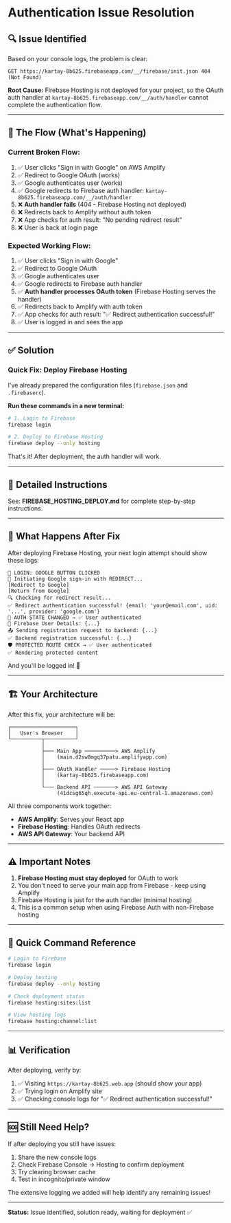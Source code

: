 # Authentication Issue Resolution

## 🔍 Issue Identified

Based on your console logs, the problem is clear:

```
GET https://kartay-8b625.firebaseapp.com/__/firebase/init.json 404 (Not Found)
```

**Root Cause:** Firebase Hosting is not deployed for your project, so the OAuth auth handler at `kartay-8b625.firebaseapp.com/__/auth/handler` cannot complete the authentication flow.

---

## 🎯 The Flow (What's Happening)

### Current Broken Flow:
1. ✅ User clicks "Sign in with Google" on AWS Amplify
2. ✅ Redirect to Google OAuth (works)
3. ✅ Google authenticates user (works)
4. ✅ Google redirects to Firebase auth handler: `kartay-8b625.firebaseapp.com/__/auth/handler`
5. ❌ **Auth handler fails** (404 - Firebase Hosting not deployed)
6. ❌ Redirects back to Amplify without auth token
7. ❌ App checks for auth result: "No pending redirect result"
8. ❌ User is back at login page

### Expected Working Flow:
1. ✅ User clicks "Sign in with Google"
2. ✅ Redirect to Google OAuth
3. ✅ Google authenticates user
4. ✅ Google redirects to Firebase auth handler
5. ✅ **Auth handler processes OAuth token** (Firebase Hosting serves the handler)
6. ✅ Redirects back to Amplify with auth token
7. ✅ App checks for auth result: "✅ Redirect authentication successful!"
8. ✅ User is logged in and sees the app

---

## ✅ Solution

### Quick Fix: Deploy Firebase Hosting

I've already prepared the configuration files (`firebase.json` and `.firebaserc`).

**Run these commands in a new terminal:**

```bash
# 1. Login to Firebase
firebase login

# 2. Deploy to Firebase Hosting
firebase deploy --only hosting
```

That's it! After deployment, the auth handler will work.

---

## 📖 Detailed Instructions

See: **FIREBASE_HOSTING_DEPLOY.md** for complete step-by-step instructions.

---

## 🎉 What Happens After Fix

After deploying Firebase Hosting, your next login attempt should show these logs:

```
🔐 LOGIN: GOOGLE BUTTON CLICKED
🔄 Initiating Google sign-in with REDIRECT...
[Redirect to Google]
[Return from Google]
🔍 Checking for redirect result...
✅ Redirect authentication successful! {email: 'your@email.com', uid: '...', provider: 'google.com'}
🔔 AUTH STATE CHANGED → ✅ User authenticated
👤 Firebase User Details: {...}
📤 Sending registration request to backend: {...}
✅ Backend registration successful: {...}
🛡️ PROTECTED ROUTE CHECK → ✅ User authenticated
✅ Rendering protected content
```

And you'll be logged in! 🎉

---

## 🏗️ Your Architecture

After this fix, your architecture will be:

```
┌─────────────────────┐
│   User's Browser    │
└──────────┬──────────┘
           │
           ├─── Main App ──────────> AWS Amplify
           │    (main.d2sw8mgq37patu.amplifyapp.com)
           │
           ├─── OAuth Handler ─────> Firebase Hosting
           │    (kartay-8b625.firebaseapp.com)
           │
           └─── Backend API ───────> AWS API Gateway
                (41dcsg65qh.execute-api.eu-central-1.amazonaws.com)
```

All three components work together:
- **AWS Amplify**: Serves your React app
- **Firebase Hosting**: Handles OAuth redirects
- **AWS API Gateway**: Your backend API

---

## ⚠️ Important Notes

1. **Firebase Hosting must stay deployed** for OAuth to work
2. You don't need to serve your main app from Firebase - keep using Amplify
3. Firebase Hosting is just for the auth handler (minimal hosting)
4. This is a common setup when using Firebase Auth with non-Firebase hosting

---

## 🚀 Quick Command Reference

```bash
# Login to Firebase
firebase login

# Deploy hosting
firebase deploy --only hosting

# Check deployment status
firebase hosting:sites:list

# View hosting logs
firebase hosting:channel:list
```

---

## 📊 Verification

After deploying, verify by:

1. ✅ Visiting `https://kartay-8b625.web.app` (should show your app)
2. ✅ Trying login on Amplify site
3. ✅ Checking console logs for "✅ Redirect authentication successful!"

---

## 🆘 Still Need Help?

If after deploying you still have issues:

1. Share the new console logs
2. Check Firebase Console → Hosting to confirm deployment
3. Try clearing browser cache
4. Test in incognito/private window

The extensive logging we added will help identify any remaining issues!

---

**Status:** Issue identified, solution ready, waiting for deployment ✅

